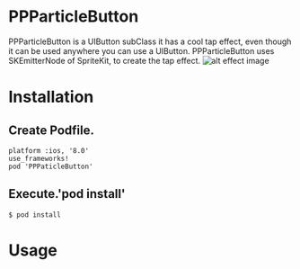 # PPParticleButton
PPParticleButton is a UIButton subClass it has a cool tap effect, even though it can be used anywhere you can use a UIButton.
PPParticleButton uses SKEmitterNode of SpriteKit, to create the tap effect.
![alt effect image](https://github.com/HIkaruSato/PPParticleButton/blob/master/images/PPParticleButton.gif)

# Installation
## Create Podfile.

```Podfile
platform :ios, '8.0'
use_frameworks!
pod 'PPPaticleButton'
```

## Execute.'pod install'

```
$ pod install
```


# Usage

